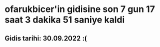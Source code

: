 # ofarukbicer'in gidisine son 7 gun 17 saat 3 dakika 51 saniye kaldi

## Gidis tarihi: 30.09.2022 :(